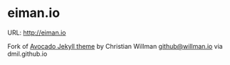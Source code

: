 # eiman.io

URL: http://eiman.io

Fork of [Avocado Jekyll theme](https://github.com/christianewillman/avocado) by Christian Willman <github@willman.io>
via dmil.github.io
